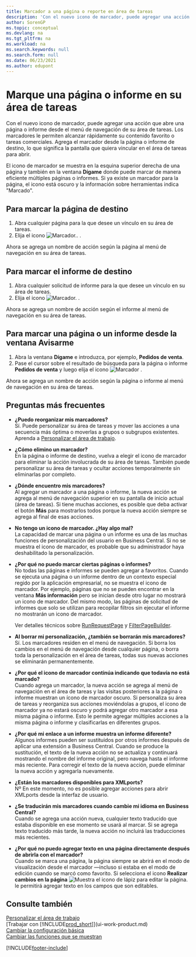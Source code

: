 ```yaml
---
title: Marcador a una página o reporte en área de tareas
description: 'Con el nuevo icono de marcador, puede agregar una acción que abre una página o informe desde el menú de navegación de su área de tareas.'
author: SorenGP
ms.topic: conceptual
ms.devlang: na
ms.tgt_pltfrm: na
ms.workload: na
ms.search.keywords: null
ms.search.form: null
ms.date: 06/23/2021
ms.author: edupont
---
```


# <a name="bookmark-a-page-or-report-on-your-role-center" />Marque una página o informe en su área de tareas
Con el nuevo icono de marcador, puede agregar una acción que abre una página o informe desde el menú de navegación de su área de tareas. Los marcadores le permiten alcanzar rápidamente su contenido favorito o tareas comerciales. Agrega el marcador desde la página o informe de destino, lo que significa la pantalla que quiera vincular en el área de tareas para abrir.

El icono de marcador se muestra en la esquina superior derecha de una página y también en la ventana **Dígame** donde puede marcar de manera eficiente múltiples páginas o informes. Si ya existe un marcador para la página, el icono está oscuro y la información sobre herramientas indica "Marcado".

## <a name="to-bookmark-the-target-page" />Para marcar la página de destino
1. Abra cualquier página para la que desee un vínculo en su área de tareas.
2. Elija el icono ![Marcador.](media/ui_bookmark_icon.png "Marcador"). .

Ahora se agrega un nombre de acción según la página al menú de navegación en su área de tareas.

## <a name="to-bookmark-the-target-report" />Para marcar el informe de destino
1. Abra cualquier solicitud de informe para la que desee un vínculo en su área de tareas.
2. Elija el icono ![Marcador.](media/ui_bookmark_icon.png "Marcador") .

Ahora se agrega un nombre de acción según el informe al menú de navegación en su área de tareas.

## <a name="to-bookmark-a-page-or-report-from-the-tell-me-window" />Para marcar una página o un informe desde la ventana Avisarme
1. Abra la ventana **Dígame** e introduzca, por ejemplo, **Pedidos de venta**.
2. Pase el cursor sobre el resultado de búsqueda para la página o informe **Pedidos de venta** y luego elija el icono ![Marcador](media/ui_bookmark_icon.png "Marcador") .

Ahora se agrega un nombre de acción según la página o informe al menú de navegación en su área de tareas.


## <a name="frequently-asked-questions" />Preguntas más frecuentes

- **¿Puedo reorganizar mis marcadores?**  
Sí. Puede personalizar su área de tareas y mover las acciones a una secuencia más óptima o moverlas a grupos o subgrupos existentes.  
Aprenda a [Personalizar el área de trabajo](ui-personalization-user.md).

- **¿Cómo elimino un marcador?**  
En la página o informe de destino, vuelva a elegir el icono de marcador para eliminar la acción involucrada de su área de tareas. También puede personalizar su área de tareas y ocultar acciones temporalmente sin eliminarlas por completo.

- **¿Dónde encuentro mis marcadores?**  
Al agregar un marcador a una página o informe, la nueva acción se agrega al menú de navegación superior en su pantalla de inicio actual (área de tareas). Si tiene muchas acciones, es posible que deba activar el botón **Más** para mostrarlos todos porque la nueva acción siempre se agrega al final de esas acciones.
<!-- Should we add a screenshot here? -->

- **No tengo un icono de marcador. ¿Hay algo mal?**  
La capacidad de marcar una página o un informe es una de las muchas funciones de personalización del usuario en Business Central. Si no se muestra el icono de marcador, es probable que su administrador haya deshabilitado la personalización.

- **¿Por qué no puedo marcar ciertas páginas o informes?**  
No todas las páginas e informes se pueden agregar a favoritos. Cuando se ejecuta una página o un informe dentro de un contexto especial regido por la aplicación empresarial, no se muestra el icono de marcador. Por ejemplo, páginas que no se pueden encontrar en la ventana **Más información** pero se inician desde otro lugar no mostrará un icono de marcador. Del mismo modo, las páginas de solicitud de informes que solo se utilizan para recopilar filtros sin ejecutar el informe no mostrarán un icono de marcador.

  Ver detalles técnicos sobre [RunRequestPage](/dynamics365/business-central/dev-itpro/developer/methods-auto/report/reportinstance-runrequestpage-method) y [FilterPageBuilder](/dynamics365/business-central/dev-itpro/developer/methods-auto/filterpagebuilder/filterpagebuilder-data-type).

- **Al borrar mi personalización, ¿también se borrarán mis marcadores?**  
Sí. Los marcadores residen en el menú de navegación. Si borra los cambios en el menú de navegación desde cualquier página, o borra toda la personalización en el área de tareas, todas sus nuevas acciones se eliminarán permanentemente.

- **¿Por qué el icono de marcador continúa indicando que todavía no está marcado?**  
Cuando agrega un marcador, la nueva acción se agrega al menú de navegación en el área de tareas y las visitas posteriores a la página o informe muestran un ícono de marcador oscuro. Si personaliza su área de tareas y reorganiza sus acciones moviéndolas a grupos, el icono de marcador ya no estará oscuro y podrá agregar otro marcador a esa misma página o informe. Esto le permite agregar múltiples acciones a la misma página o informe y clasificarlas en diferentes grupos.

- **¿Por qué mi enlace a un informe muestra un informe diferente?**  
Algunos informes pueden ser sustituidos por otros informes después de aplicar una extensión a Business Central. Cuando se produce la sustitución, el texto de la nueva acción no se actualiza y continuará mostrando el nombre del informe original, pero navega hasta el informe más reciente. Para corregir el texto de la nueva acción, puede eliminar la nueva acción y agregarla nuevamente.
<!-- For more information on report substitution, see this link UNAVAILABLE AT THIS TIME -->

- **¿Están los marcadores disponibles para XMLports?**  
Nº En este momento, no es posible agregar acciones para abrir XMLports desde la interfaz de usuario.

- **¿Se traducirán mis marcadores cuando cambie mi idioma en Business Central?**  
Cuando se agrega una acción nueva, cualquier texto traducido que estaba disponible en ese momento se usará al marcar. Si se agrega texto traducido más tarde, la nueva acción no incluirá las traducciones más recientes.

- **¿Por qué no puedo agregar texto en una página directamente después de abrirla con el marcador?**<br> Cuando se marca una página, la página siempre se abrirá en el modo de visualización desde el marcador &mdash;incluso si estaba en el modo de edición cuando se marcó como favorito. Si selecciona el icono **Realizar cambios en la página** ![Muestra el icono de lápiz para editar la página.](media/edit-pencil.png) le permitirá agregar texto en los campos que son editables.


## <a name="see-also" />Consulte también
[Personalizar el área de trabajo](ui-personalization-user.md)  
[Trabajar con [!INCLUDE[prod_short](includes/prod_short.md)]](ui-work-product.md)  
[Cambiar la configuración básica](ui-change-basic-settings.md)  
[Cambiar las funciones que se muestran](ui-experiences.md)  


[!INCLUDE[footer-include](includes/footer-banner.md)]
